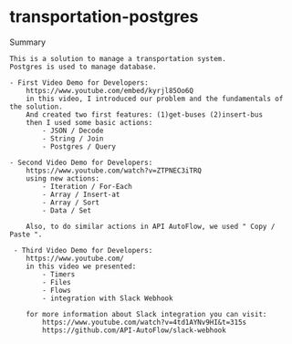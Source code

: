 # transportation-postgres
Summary

    This is a solution to manage a transportation system.
    Postgres is used to manage database. 

    - First Video Demo for Developers:
        https://www.youtube.com/embed/kyrjl85Oo6Q
        in this video, I introduced our problem and the fundamentals of the solution.
        And created two first features: (1)get-buses (2)insert-bus
        then I used some basic actions:
            - JSON / Decode
            - String / Join
            - Postgres / Query
        
    - Second Video Demo for Developers:
        https://www.youtube.com/watch?v=ZTPNEC3iTRQ
        using new actions: 
            - Iteration / For-Each 
            - Array / Insert-at 
            - Array / Sort 
            - Data / Set 

        Also, to do similar actions in API AutoFlow, we used " Copy / Paste ".
        
     - Third Video Demo for Developers:
        https://www.youtube.com/
        in this video we presented:
            - Timers
            - Files
            - Flows
            - integration with Slack Webhook
        
        for more information about Slack integration you can visit:
            https://www.youtube.com/watch?v=4td1AYNv9HI&t=315s
            https://github.com/API-AutoFlow/slack-webhook
            
